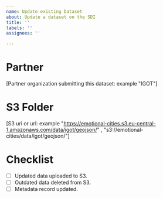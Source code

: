 ```yaml
---
name: Update existing Dataset
about: Update a dataset on the SDI
title: ''
labels: ''
assignees: ''

---
```


# Partner
[Partner organization submitting this dataset: example "IGOT"]

# S3 Folder
[S3 uri or url: example "https://emotional-cities.s3.eu-central-1.amazonaws.com/data/igot/geojson/" , "s3://emotional-cities/data/igot/geojson/"]

# Checklist
- [ ] Updated data uploaded to S3.
- [ ] Outdated data deleted from S3.
- [ ] Metadata record updated.
